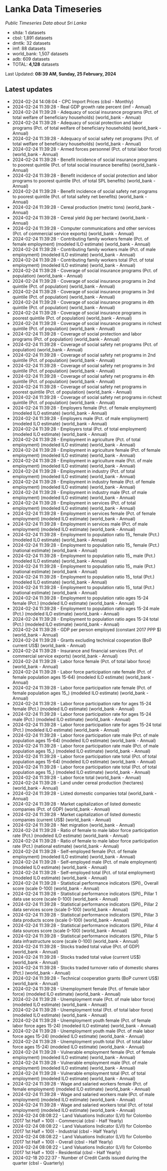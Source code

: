 # Lanka Data Timeseries
*Public Timeseries Data about Sri Lanka*

* sltda: 1 datasets
* cbsl: 1,891 datasets
* dmtlk: 32 datasets
* imf: 88 datasets
* world_bank: 1,507 datasets
* adb: 609 datasets
* TOTAL: **4,128** datasets

Last Updated: **08:39 AM, Sunday, 25 February, 2024**

## Latest updates

* 2024-02-24 14:08:04 - CPC Import Prices (cbsl - Monthly)
* 2024-02-24 11:39:28 - Real GDP growth rate percent (imf - Annual)
* 2024-02-24 11:39:28 - Adequacy of social insurance programs (Pct. of total welfare of beneficiary households) (world_bank - Annual)
* 2024-02-24 11:39:28 - Adequacy of social protection and labor programs (Pct. of total welfare of beneficiary households) (world_bank - Annual)
* 2024-02-24 11:39:28 - Adequacy of social safety net programs (Pct. of total welfare of beneficiary households) (world_bank - Annual)
* 2024-02-24 11:39:28 - Armed forces personnel (Pct. of total labor force) (world_bank - Annual)
* 2024-02-24 11:39:28 - Benefit incidence of social insurance programs to poorest quintile (Pct. of total social insurance benefits) (world_bank - Annual)
* 2024-02-24 11:39:28 - Benefit incidence of social protection and labor programs to poorest quintile (Pct. of total SPL benefits) (world_bank - Annual)
* 2024-02-24 11:39:28 - Benefit incidence of social safety net programs to poorest quintile (Pct. of total safety net benefits) (world_bank - Annual)
* 2024-02-24 11:39:28 - Cereal production (metric tons) (world_bank - Annual)
* 2024-02-24 11:39:28 - Cereal yield (kg per hectare) (world_bank - Annual)
* 2024-02-24 11:39:28 - Computer communications and other services (Pct. of commercial service exports) (world_bank - Annual)
* 2024-02-24 11:39:28 - Contributing family workers female (Pct. of female employment) (modeled ILO estimate) (world_bank - Annual)
* 2024-02-24 11:39:28 - Contributing family workers male (Pct. of male employment) (modeled ILO estimate) (world_bank - Annual)
* 2024-02-24 11:39:28 - Contributing family workers total (Pct. of total employment) (modeled ILO estimate) (world_bank - Annual)
* 2024-02-24 11:39:28 - Coverage of social insurance programs (Pct. of population) (world_bank - Annual)
* 2024-02-24 11:39:28 - Coverage of social insurance programs in 2nd quintile (Pct. of population) (world_bank - Annual)
* 2024-02-24 11:39:28 - Coverage of social insurance programs in 3rd quintile (Pct. of population) (world_bank - Annual)
* 2024-02-24 11:39:28 - Coverage of social insurance programs in 4th quintile (Pct. of population) (world_bank - Annual)
* 2024-02-24 11:39:28 - Coverage of social insurance programs in poorest quintile (Pct. of population) (world_bank - Annual)
* 2024-02-24 11:39:28 - Coverage of social insurance programs in richest quintile (Pct. of population) (world_bank - Annual)
* 2024-02-24 11:39:28 - Coverage of social protection and labor programs (Pct. of population) (world_bank - Annual)
* 2024-02-24 11:39:28 - Coverage of social safety net programs (Pct. of population) (world_bank - Annual)
* 2024-02-24 11:39:28 - Coverage of social safety net programs in 2nd quintile (Pct. of population) (world_bank - Annual)
* 2024-02-24 11:39:28 - Coverage of social safety net programs in 3rd quintile (Pct. of population) (world_bank - Annual)
* 2024-02-24 11:39:28 - Coverage of social safety net programs in 4th quintile (Pct. of population) (world_bank - Annual)
* 2024-02-24 11:39:28 - Coverage of social safety net programs in poorest quintile (Pct. of population) (world_bank - Annual)
* 2024-02-24 11:39:28 - Coverage of social safety net programs in richest quintile (Pct. of population) (world_bank - Annual)
* 2024-02-24 11:39:28 - Employers female (Pct. of female employment) (modeled ILO estimate) (world_bank - Annual)
* 2024-02-24 11:39:28 - Employers male (Pct. of male employment) (modeled ILO estimate) (world_bank - Annual)
* 2024-02-24 11:39:28 - Employers total (Pct. of total employment) (modeled ILO estimate) (world_bank - Annual)
* 2024-02-24 11:39:28 - Employment in agriculture (Pct. of total employment) (modeled ILO estimate) (world_bank - Annual)
* 2024-02-24 11:39:28 - Employment in agriculture female (Pct. of female employment) (modeled ILO estimate) (world_bank - Annual)
* 2024-02-24 11:39:28 - Employment in agriculture male (Pct. of male employment) (modeled ILO estimate) (world_bank - Annual)
* 2024-02-24 11:39:28 - Employment in industry (Pct. of total employment) (modeled ILO estimate) (world_bank - Annual)
* 2024-02-24 11:39:28 - Employment in industry female (Pct. of female employment) (modeled ILO estimate) (world_bank - Annual)
* 2024-02-24 11:39:28 - Employment in industry male (Pct. of male employment) (modeled ILO estimate) (world_bank - Annual)
* 2024-02-24 11:39:28 - Employment in services (Pct. of total employment) (modeled ILO estimate) (world_bank - Annual)
* 2024-02-24 11:39:28 - Employment in services female (Pct. of female employment) (modeled ILO estimate) (world_bank - Annual)
* 2024-02-24 11:39:28 - Employment in services male (Pct. of male employment) (modeled ILO estimate) (world_bank - Annual)
* 2024-02-24 11:39:28 - Employment to population ratio 15_ female (Pct.) (modeled ILO estimate) (world_bank - Annual)
* 2024-02-24 11:39:28 - Employment to population ratio 15_ female (Pct.) (national estimate) (world_bank - Annual)
* 2024-02-24 11:39:28 - Employment to population ratio 15_ male (Pct.) (modeled ILO estimate) (world_bank - Annual)
* 2024-02-24 11:39:28 - Employment to population ratio 15_ male (Pct.) (national estimate) (world_bank - Annual)
* 2024-02-24 11:39:28 - Employment to population ratio 15_ total (Pct.) (modeled ILO estimate) (world_bank - Annual)
* 2024-02-24 11:39:28 - Employment to population ratio 15_ total (Pct.) (national estimate) (world_bank - Annual)
* 2024-02-24 11:39:28 - Employment to population ratio ages 15-24 female (Pct.) (modeled ILO estimate) (world_bank - Annual)
* 2024-02-24 11:39:28 - Employment to population ratio ages 15-24 male (Pct.) (modeled ILO estimate) (world_bank - Annual)
* 2024-02-24 11:39:28 - Employment to population ratio ages 15-24 total (Pct.) (modeled ILO estimate) (world_bank - Annual)
* 2024-02-24 11:39:28 - GDP per person employed (constant 2017 PPP $) (world_bank - Annual)
* 2024-02-24 11:39:28 - Grants excluding technical cooperation (BoP current US$) (world_bank - Annual)
* 2024-02-24 11:39:28 - Insurance and financial services (Pct. of commercial service exports) (world_bank - Annual)
* 2024-02-24 11:39:28 - Labor force female (Pct. of total labor force) (world_bank - Annual)
* 2024-02-24 11:39:28 - Labor force participation rate female (Pct. of female population ages 15-64) (modeled ILO estimate) (world_bank - Annual)
* 2024-02-24 11:39:28 - Labor force participation rate female (Pct. of female population ages 15_) (modeled ILO estimate) (world_bank - Annual)
* 2024-02-24 11:39:28 - Labor force participation rate for ages 15-24 female (Pct.) (modeled ILO estimate) (world_bank - Annual)
* 2024-02-24 11:39:28 - Labor force participation rate for ages 15-24 male (Pct.) (modeled ILO estimate) (world_bank - Annual)
* 2024-02-24 11:39:28 - Labor force participation rate for ages 15-24 total (Pct.) (modeled ILO estimate) (world_bank - Annual)
* 2024-02-24 11:39:28 - Labor force participation rate male (Pct. of male population ages 15-64) (modeled ILO estimate) (world_bank - Annual)
* 2024-02-24 11:39:28 - Labor force participation rate male (Pct. of male population ages 15_) (modeled ILO estimate) (world_bank - Annual)
* 2024-02-24 11:39:28 - Labor force participation rate total (Pct. of total population ages 15-64) (modeled ILO estimate) (world_bank - Annual)
* 2024-02-24 11:39:28 - Labor force participation rate total (Pct. of total population ages 15_) (modeled ILO estimate) (world_bank - Annual)
* 2024-02-24 11:39:28 - Labor force total (world_bank - Annual)
* 2024-02-24 11:39:28 - Land under cereal production (hectares) (world_bank - Annual)
* 2024-02-24 11:39:28 - Listed domestic companies total (world_bank - Annual)
* 2024-02-24 11:39:28 - Market capitalization of listed domestic companies (Pct. of GDP) (world_bank - Annual)
* 2024-02-24 11:39:28 - Market capitalization of listed domestic companies (current US$) (world_bank - Annual)
* 2024-02-24 11:39:28 - Net migration (world_bank - Annual)
* 2024-02-24 11:39:28 - Ratio of female to male labor force participation rate (Pct.) (modeled ILO estimate) (world_bank - Annual)
* 2024-02-24 11:39:28 - Ratio of female to male labor force participation rate (Pct.) (national estimate) (world_bank - Annual)
* 2024-02-24 11:39:28 - Self-employed female (Pct. of female employment) (modeled ILO estimate) (world_bank - Annual)
* 2024-02-24 11:39:28 - Self-employed male (Pct. of male employment) (modeled ILO estimate) (world_bank - Annual)
* 2024-02-24 11:39:28 - Self-employed total (Pct. of total employment) (modeled ILO estimate) (world_bank - Annual)
* 2024-02-24 11:39:28 - Statistical performance indicators (SPI)_ Overall score (scale 0-100) (world_bank - Annual)
* 2024-02-24 11:39:28 - Statistical performance indicators (SPI)_ Pillar 1 data use score (scale 0-100) (world_bank - Annual)
* 2024-02-24 11:39:28 - Statistical performance indicators (SPI)_ Pillar 2 data services score (scale 0-100) (world_bank - Annual)
* 2024-02-24 11:39:28 - Statistical performance indicators (SPI)_ Pillar 3 data products score (scale 0-100) (world_bank - Annual)
* 2024-02-24 11:39:28 - Statistical performance indicators (SPI)_ Pillar 4 data sources score (scale 0-100) (world_bank - Annual)
* 2024-02-24 11:39:28 - Statistical performance indicators (SPI)_ Pillar 5 data infrastructure score (scale 0-100) (world_bank - Annual)
* 2024-02-24 11:39:28 - Stocks traded total value (Pct. of GDP) (world_bank - Annual)
* 2024-02-24 11:39:28 - Stocks traded total value (current US$) (world_bank - Annual)
* 2024-02-24 11:39:28 - Stocks traded turnover ratio of domestic shares (Pct.) (world_bank - Annual)
* 2024-02-24 11:39:28 - Technical cooperation grants (BoP current US$) (world_bank - Annual)
* 2024-02-24 11:39:28 - Unemployment female (Pct. of female labor force) (modeled ILO estimate) (world_bank - Annual)
* 2024-02-24 11:39:28 - Unemployment male (Pct. of male labor force) (modeled ILO estimate) (world_bank - Annual)
* 2024-02-24 11:39:28 - Unemployment total (Pct. of total labor force) (modeled ILO estimate) (world_bank - Annual)
* 2024-02-24 11:39:28 - Unemployment youth female (Pct. of female labor force ages 15-24) (modeled ILO estimate) (world_bank - Annual)
* 2024-02-24 11:39:28 - Unemployment youth male (Pct. of male labor force ages 15-24) (modeled ILO estimate) (world_bank - Annual)
* 2024-02-24 11:39:28 - Unemployment youth total (Pct. of total labor force ages 15-24) (modeled ILO estimate) (world_bank - Annual)
* 2024-02-24 11:39:28 - Vulnerable employment female (Pct. of female employment) (modeled ILO estimate) (world_bank - Annual)
* 2024-02-24 11:39:28 - Vulnerable employment male (Pct. of male employment) (modeled ILO estimate) (world_bank - Annual)
* 2024-02-24 11:39:28 - Vulnerable employment total (Pct. of total employment) (modeled ILO estimate) (world_bank - Annual)
* 2024-02-24 11:39:28 - Wage and salaried workers female (Pct. of female employment) (modeled ILO estimate) (world_bank - Annual)
* 2024-02-24 11:39:28 - Wage and salaried workers male (Pct. of male employment) (modeled ILO estimate) (world_bank - Annual)
* 2024-02-24 11:39:28 - Wage and salaried workers total (Pct. of total employment) (modeled ILO estimate) (world_bank - Annual)
* 2024-02-24 08:08:22 - Land Valuations Indicator (LVI) for Colombo (2017 1st Half = 100) - Commercial (cbsl - Half Yearly)
* 2024-02-24 08:08:22 - Land Valuations Indicator (LVI) for Colombo (2017 1st Half = 100) - Industrial (cbsl - Half Yearly)
* 2024-02-24 08:08:22 - Land Valuations Indicator (LVI) for Colombo (2017 1st Half = 100) - Overall (cbsl - Half Yearly)
* 2024-02-24 08:08:22 - Land Valuations Indicator (LVI) for Colombo (2017 1st Half = 100) - Residential (cbsl - Half Yearly)
* 2024-02-18 20:22:37 - Number of Credit Cards issued during the quarter (cbsl - Quarterly)